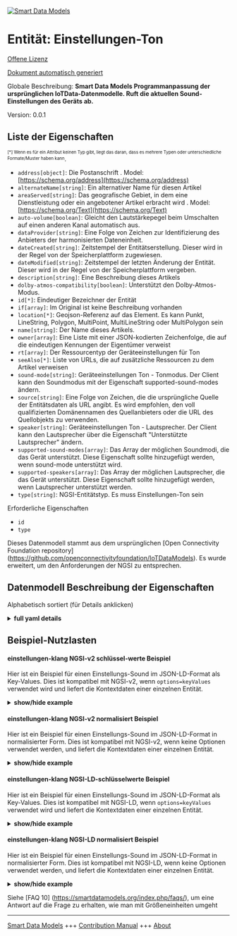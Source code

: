 <!-- 10-Header -->  
[![Smart Data Models](https://smartdatamodels.org/wp-content/uploads/2022/01/SmartDataModels_logo.png "Logo")](https://smartdatamodels.org)  
Entität: Einstellungen-Ton  
==========================<!-- /10-Header -->  
<!-- 15-License -->  
[Offene Lizenz](https://github.com/smart-data-models//dataModel.OCF/blob/master/settings-sound/LICENSE.md)  
[Dokument automatisch generiert](https://docs.google.com/presentation/d/e/2PACX-1vTs-Ng5dIAwkg91oTTUdt8ua7woBXhPnwavZ0FxgR8BsAI_Ek3C5q97Nd94HS8KhP-r_quD4H0fgyt3/pub?start=false&loop=false&delayms=3000#slide=id.gb715ace035_0_60)  
<!-- /15-License -->  
<!-- 20-Description -->  
Globale Beschreibung: **Smart Data Models Programmanpassung der ursprünglichen IoTData-Datenmodelle. Ruft die aktuellen Sound-Einstellungen des Geräts ab.**  
Version: 0.0.1  
<!-- /20-Description -->  
<!-- 30-PropertiesList -->  

## Liste der Eigenschaften  

<sup><sub>[*] Wenn es für ein Attribut keinen Typ gibt, liegt das daran, dass es mehrere Typen oder unterschiedliche Formate/Muster haben kann</sub></sup>.  
- `address[object]`: Die Postanschrift  . Model: [https://schema.org/address](https://schema.org/address)- `alternateName[string]`: Ein alternativer Name für diesen Artikel  - `areaServed[string]`: Das geografische Gebiet, in dem eine Dienstleistung oder ein angebotener Artikel erbracht wird  . Model: [https://schema.org/Text](https://schema.org/Text)- `auto-volume[boolean]`: Gleicht den Lautstärkepegel beim Umschalten auf einen anderen Kanal automatisch aus.  - `dataProvider[string]`: Eine Folge von Zeichen zur Identifizierung des Anbieters der harmonisierten Dateneinheit.  - `dateCreated[string]`: Zeitstempel der Entitätserstellung. Dieser wird in der Regel von der Speicherplattform zugewiesen.  - `dateModified[string]`: Zeitstempel der letzten Änderung der Entität. Dieser wird in der Regel von der Speicherplattform vergeben.  - `description[string]`: Eine Beschreibung dieses Artikels  - `dolby-atmos-compatibility[boolean]`: Unterstützt den Dolby-Atmos-Modus.  - `id[*]`: Eindeutiger Bezeichner der Entität  - `if[array]`: Im Original ist keine Beschreibung vorhanden  - `location[*]`: Geojson-Referenz auf das Element. Es kann Punkt, LineString, Polygon, MultiPoint, MultiLineString oder MultiPolygon sein  - `name[string]`: Der Name dieses Artikels.  - `owner[array]`: Eine Liste mit einer JSON-kodierten Zeichenfolge, die auf die eindeutigen Kennungen der Eigentümer verweist  - `rt[array]`: Der Ressourcentyp der Geräteeinstellungen für Ton  - `seeAlso[*]`: Liste von URLs, die auf zusätzliche Ressourcen zu dem Artikel verweisen  - `sound-mode[string]`: Geräteeinstellungen Ton - Tonmodus. Der Client kann den Soundmodus mit der Eigenschaft supported-sound-modes ändern.  - `source[string]`: Eine Folge von Zeichen, die die ursprüngliche Quelle der Entitätsdaten als URL angibt. Es wird empfohlen, den voll qualifizierten Domänennamen des Quellanbieters oder die URL des Quellobjekts zu verwenden.  - `speaker[string]`: Geräteeinstellungen Ton - Lautsprecher. Der Client kann den Lautsprecher über die Eigenschaft "Unterstützte Lautsprecher" ändern.  - `supported-sound-modes[array]`: Das Array der möglichen Soundmodi, die das Gerät unterstützt. Diese Eigenschaft sollte hinzugefügt werden, wenn sound-mode unterstützt wird.  - `supported-speakers[array]`: Das Array der möglichen Lautsprecher, die das Gerät unterstützt. Diese Eigenschaft sollte hinzugefügt werden, wenn Lautsprecher unterstützt werden.  - `type[string]`: NGSI-Entitätstyp. Es muss Einstellungen-Ton sein  <!-- /30-PropertiesList -->  
<!-- 35-RequiredProperties -->  
Erforderliche Eigenschaften  
- `id`  - `type`  <!-- /35-RequiredProperties -->  
<!-- 40-RequiredProperties -->  
Dieses Datenmodell stammt aus dem ursprünglichen [Open Connectivity Foundation repository] (https://github.com/openconnectivityfoundation/IoTDataModels). Es wurde erweitert, um den Anforderungen der NGSI zu entsprechen.  
<!-- /40-RequiredProperties -->  
<!-- 50-DataModelHeader -->  
## Datenmodell Beschreibung der Eigenschaften  
Alphabetisch sortiert (für Details anklicken)  
<!-- /50-DataModelHeader -->  
<!-- 60-ModelYaml -->  
<details><summary><strong>full yaml details</strong></summary>    
```yaml  
settings-sound:    
  description: 'Smart Data Models Program adaptation of the original IoTData data Models. Gets current device sound settings.'    
  properties:    
    address:    
      description: 'The mailing address'    
      properties:    
        addressCountry:    
          description: 'Property. The country. For example, Spain. Model:''https://schema.org/addressCountry'''    
          type: string    
        addressLocality:    
          description: 'Property. The locality in which the street address is, and which is in the region. Model:''https://schema.org/addressLocality'''    
          type: string    
        addressRegion:    
          description: 'Property. The region in which the locality is, and which is in the country. Model:''https://schema.org/addressRegion'''    
          type: string    
        postOfficeBoxNumber:    
          description: 'Property. The post office box number for PO box addresses. For example, 03578. Model:''https://schema.org/postOfficeBoxNumber'''    
          type: string    
        postalCode:    
          description: 'Property. The postal code. For example, 24004. Model:''https://schema.org/https://schema.org/postalCode'''    
          type: string    
        streetAddress:    
          description: 'Property. The street address. Model:''https://schema.org/streetAddress'''    
          type: string    
      type: object    
      x-ngsi:    
        model: https://schema.org/address    
        type: Property    
    alternateName:    
      description: 'An alternative name for this item'    
      type: string    
      x-ngsi:    
        type: Property    
    areaServed:    
      description: 'The geographic area where a service or offered item is provided'    
      type: string    
      x-ngsi:    
        model: https://schema.org/Text    
        type: Property    
    auto-volume:    
      description: 'Automatically equalizes the volume level when switching to antother channel.'    
      type: boolean    
      x-ngsi:    
        type: Property    
    dataProvider:    
      description: 'A sequence of characters identifying the provider of the harmonised data entity.'    
      type: string    
      x-ngsi:    
        type: Property    
    dateCreated:    
      description: 'Entity creation timestamp. This will usually be allocated by the storage platform.'    
      format: date-time    
      type: string    
      x-ngsi:    
        type: Property    
    dateModified:    
      description: 'Timestamp of the last modification of the entity. This will usually be allocated by the storage platform.'    
      format: date-time    
      type: string    
      x-ngsi:    
        type: Property    
    description:    
      description: 'A description of this item'    
      type: string    
      x-ngsi:    
        type: Property    
    dolby-atmos-compatibility:    
      description: 'Supports dolby-atmos mode.'    
      type: boolean    
      x-ngsi:    
        type: Property    
    id:    
      anyOf: &settings-sound_-_properties_-_owner_-_items_-_anyof    
        - description: 'Property. Identifier format of any NGSI entity'    
          maxLength: 256    
          minLength: 1    
          pattern: ^[\w\-\.\{\}\$\+\*\[\]`|~^@!,:\\]+$    
          type: string    
        - description: 'Property. Identifier format of any NGSI entity'    
          format: uri    
          type: string    
      description: 'Unique identifier of the entity'    
      x-ngsi:    
        type: Property    
    if:    
      description: 'No description is available in the original'    
      items:    
        enum:    
          - oic.if.rw    
          - oic.if.baseline    
        type: string    
      minItems: 2    
      readOnly: true    
      type: array    
      uniqueItems: true    
      x-ngsi:    
        type: Property    
    location:    
      description: 'Geojson reference to the item. It can be Point, LineString, Polygon, MultiPoint, MultiLineString or MultiPolygon'    
      oneOf:    
        - description: 'Geoproperty. Geojson reference to the item. Point'    
          properties:    
            bbox:    
              items:    
                type: number    
              minItems: 4    
              type: array    
            coordinates:    
              items:    
                type: number    
              minItems: 2    
              type: array    
            type:    
              enum:    
                - Point    
              type: string    
          required:    
            - type    
            - coordinates    
          title: 'GeoJSON Point'    
          type: object    
        - description: 'Geoproperty. Geojson reference to the item. LineString'    
          properties:    
            bbox:    
              items:    
                type: number    
              minItems: 4    
              type: array    
            coordinates:    
              items:    
                items:    
                  type: number    
                minItems: 2    
                type: array    
              minItems: 2    
              type: array    
            type:    
              enum:    
                - LineString    
              type: string    
          required:    
            - type    
            - coordinates    
          title: 'GeoJSON LineString'    
          type: object    
        - description: 'Geoproperty. Geojson reference to the item. Polygon'    
          properties:    
            bbox:    
              items:    
                type: number    
              minItems: 4    
              type: array    
            coordinates:    
              items:    
                items:    
                  items:    
                    type: number    
                  minItems: 2    
                  type: array    
                minItems: 4    
                type: array    
              type: array    
            type:    
              enum:    
                - Polygon    
              type: string    
          required:    
            - type    
            - coordinates    
          title: 'GeoJSON Polygon'    
          type: object    
        - description: 'Geoproperty. Geojson reference to the item. MultiPoint'    
          properties:    
            bbox:    
              items:    
                type: number    
              minItems: 4    
              type: array    
            coordinates:    
              items:    
                items:    
                  type: number    
                minItems: 2    
                type: array    
              type: array    
            type:    
              enum:    
                - MultiPoint    
              type: string    
          required:    
            - type    
            - coordinates    
          title: 'GeoJSON MultiPoint'    
          type: object    
        - description: 'Geoproperty. Geojson reference to the item. MultiLineString'    
          properties:    
            bbox:    
              items:    
                type: number    
              minItems: 4    
              type: array    
            coordinates:    
              items:    
                items:    
                  items:    
                    type: number    
                  minItems: 2    
                  type: array    
                minItems: 2    
                type: array    
              type: array    
            type:    
              enum:    
                - MultiLineString    
              type: string    
          required:    
            - type    
            - coordinates    
          title: 'GeoJSON MultiLineString'    
          type: object    
        - description: 'Geoproperty. Geojson reference to the item. MultiLineString'    
          properties:    
            bbox:    
              items:    
                type: number    
              minItems: 4    
              type: array    
            coordinates:    
              items:    
                items:    
                  items:    
                    items:    
                      type: number    
                    minItems: 2    
                    type: array    
                  minItems: 4    
                  type: array    
                type: array    
              type: array    
            type:    
              enum:    
                - MultiPolygon    
              type: string    
          required:    
            - type    
            - coordinates    
          title: 'GeoJSON MultiPolygon'    
          type: object    
      x-ngsi:    
        type: Geoproperty    
    name:    
      description: 'The name of this item.'    
      type: string    
      x-ngsi:    
        type: Property    
    owner:    
      description: 'A List containing a JSON encoded sequence of characters referencing the unique Ids of the owner(s)'    
      items:    
        anyOf: *settings-sound_-_properties_-_owner_-_items_-_anyof    
        description: 'Property. Unique identifier of the entity'    
      type: array    
      x-ngsi:    
        type: Property    
    rt:    
      description: 'The Resource Type of Device Settings for sound'    
      items:    
        enum:    
          - oic.r.settings.sound    
        type: string    
      minItems: 1    
      readOnly: true    
      type: array    
      uniqueItems: true    
      x-ngsi:    
        type: Property    
    seeAlso:    
      description: 'list of uri pointing to additional resources about the item'    
      oneOf:    
        - items:    
            format: uri    
            type: string    
          minItems: 1    
          type: array    
        - format: uri    
          type: string    
      x-ngsi:    
        type: Property    
    sound-mode:    
      description: 'Device Settings Sound - Sound Mode. Client can change sound-mode using supported-sound-modes property.'    
      type: string    
      x-ngsi:    
        type: Property    
    source:    
      description: 'A sequence of characters giving the original source of the entity data as a URL. Recommended to be the fully qualified domain name of the source provider, or the URL to the source object.'    
      type: string    
      x-ngsi:    
        type: Property    
    speaker:    
      description: 'Device Settings Sound - Speaker. Client can change speaker using supported-speakers property.'    
      type: string    
      x-ngsi:    
        type: Property    
    supported-sound-modes:    
      description: 'The array of possible sound modes the device supports. This property should be added if sound-mode is supported.'    
      items:    
        type: string    
      minItems: 1    
      readOnly: true    
      type: array    
      x-ngsi:    
        type: Property    
    supported-speakers:    
      description: 'The array of possible speakers the device supports. This property should be added if speaker is supported.'    
      items:    
        type: string    
      minItems: 1    
      readOnly: true    
      type: array    
      x-ngsi:    
        type: Property    
    type:    
      description: 'NGSI entity type. It has to be settings-sound'    
      enum:    
        - settings-sound    
      type: string    
      x-ngsi:    
        type: Property    
  required:    
    - id    
    - type    
  type: object    
  x-derived-from: https://github.com/OpenInterConnect/IoTDataModels/blob/master/settings-soundResURI.swagger.json    
  x-disclaimer: 'Redistribution and use in source and binary forms, with or without modification, are permitted  provided that the license conditions are met. Copyleft (c) 2021 Contributors to Smart Data Models Program'    
  x-license-url: https://github.com/smart-data-models/dataModel.OCF/blob/master/settings-sound/LICENSE.md    
  x-model-schema: https://smart-data-models.github.io/dataModel.IoTDataModels/settings-sound/schema.json    
  x-model-tags: OCF    
  x-version: 0.0.1    
```  
</details>    
<!-- /60-ModelYaml -->  
<!-- 70-MiddleNotes -->  
<!-- /70-MiddleNotes -->  
<!-- 80-Examples -->  
## Beispiel-Nutzlasten  
#### einstellungen-klang NGSI-v2 schlüssel-werte Beispiel  
Hier ist ein Beispiel für einen Einstellungs-Sound im JSON-LD-Format als Key-Values. Dies ist kompatibel mit NGSI-v2, wenn `options=keyValues` verwendet wird und liefert die Kontextdaten einer einzelnen Entität.  
<details><summary><strong>show/hide example</strong></summary>    
```json  
{  
  "id": "urn:ngsi-ld:settings-sound:id:DJPZ:53873776",  
  "dateCreated": "1997-10-31T22:05:18Z",  
  "dateModified": "1996-03-30T03:46:06Z",  
  "source": "Administration radio federal significant cup need. Read hour at build exactly left read. Everyone perform nothing popular.",  
  "name": "Later food speech computer.",  
  "alternateName": "Manage perform attack computer hard. General get tax story degree.",  
  "description": "For today at cup laugh.",  
  "dataProvider": "Meeting sound author hotel court style they. Might final course simply rather. Machine life do thousand a professional. Similar return wait.",  
  "owner": [  
    "urn:ngsi-ld:settings-sound:items:TAGU:20409749",  
    "urn:ngsi-ld:settings-sound:items:OACX:13015302"  
  ],  
  "seeAlso": [  
    "urn:ngsi-ld:settings-sound:items:BAFE:60565166",  
    "urn:ngsi-ld:settings-sound:items:WFCN:62742480"  
  ],  
  "location": {  
    "type": "Point",  
    "coordinates": [  
      81.343291,  
      -101.756791  
    ]  
  },  
  "address": {  
    "streetAddress": "Trial recent wait grow. Learn west glass upon shake none.",  
    "addressLocality": "Learn turn about security director. Current occur person.",  
    "addressRegion": "First court group student cause accept prove. Board thank before sing few address. Wall save tough maintain for Congress.",  
    "addressCountry": "Entire citizen method concern sit fall activity. Baby two food through force my. Shoulder imagine might name.",  
    "postalCode": "Those side short miss less. Budget top run trial. Woman his arrive whether common act.",  
    "postOfficeBoxNumber": "Effort find experience north shake short year. Reality analysis expert see president. True include event city behavior admit."  
  },  
  "areaServed": "Movement begin or well design analysis least. Another writer central their add successful bed. East four deal ten common purpose once either."  
}  
```  
</details>  
#### einstellungen-klang NGSI-v2 normalisiert Beispiel  
Hier ist ein Beispiel für einen Einstellungs-Sound im JSON-LD-Format in normalisierter Form. Dies ist kompatibel mit NGSI-v2, wenn keine Optionen verwendet werden, und liefert die Kontextdaten einer einzelnen Entität.  
<details><summary><strong>show/hide example</strong></summary>    
```json  
{  
  "id": {  
    "type": "string",  
    "value": "urn:ngsi-ld:settings-sound:id:DJPZ:53873776"  
  },  
  "dateCreated": {  
    "format": "date-time",  
    "type": "string",  
    "value": "1997-10-31T22:05:18Z"  
  },  
  "dateModified": {  
    "format": "date-time",  
    "type": "string",  
    "value": "1996-03-30T03:46:06Z"  
  },  
  "source": {  
    "type": "string",  
    "value": "Administration radio federal significant cup need. Read hour at build exactly left read. Everyone perform nothing popular."  
  },  
  "name": {  
    "type": "string",  
    "value": "Later food speech computer."  
  },  
  "alternateName": {  
    "type": "string",  
    "value": "Manage perform attack computer hard. General get tax story degree."  
  },  
  "description": {  
    "type": "string",  
    "value": "For today at cup laugh."  
  },  
  "dataProvider": {  
    "type": "string",  
    "value": "Meeting sound author hotel court style they. Might final course simply rather. Machine life do thousand a professional. Similar return wait."  
  },  
  "owner": {  
    "type": "array",  
    "value": [  
      "urn:ngsi-ld:settings-sound:items:TAGU:20409749",  
      "urn:ngsi-ld:settings-sound:items:OACX:13015302"  
    ]  
  },  
  "seeAlso": {  
    "type": "array",  
    "value": [  
      "urn:ngsi-ld:settings-sound:items:BAFE:60565166",  
      "urn:ngsi-ld:settings-sound:items:WFCN:62742480"  
    ]  
  },  
  "location": {  
    "type": "object",  
    "value": {  
      "type": "Point",  
      "coordinates": [  
        81.343291,  
        -101.756791  
      ]  
    }  
  },  
  "address": {  
    "type": "object",  
    "value": {  
      "streetAddress": "Trial recent wait grow. Learn west glass upon shake none.",  
      "addressLocality": "Learn turn about security director. Current occur person.",  
      "addressRegion": "First court group student cause accept prove. Board thank before sing few address. Wall save tough maintain for Congress.",  
      "addressCountry": "Entire citizen method concern sit fall activity. Baby two food through force my. Shoulder imagine might name.",  
      "postalCode": "Those side short miss less. Budget top run trial. Woman his arrive whether common act.",  
      "postOfficeBoxNumber": "Effort find experience north shake short year. Reality analysis expert see president. True include event city behavior admit."  
    }  
  },  
  "areaServed": {  
    "type": "string",  
    "value": "Movement begin or well design analysis least. Another writer central their add successful bed. East four deal ten common purpose once either."  
  }  
}  
```  
</details>  
#### einstellungen-klang NGSI-LD-schlüsselwerte Beispiel  
Hier ist ein Beispiel für einen Einstellungs-Sound im JSON-LD-Format als Key-Values. Dies ist kompatibel mit NGSI-LD, wenn `options=keyValues` verwendet wird und liefert die Kontextdaten einer einzelnen Entität.  
<details><summary><strong>show/hide example</strong></summary>    
```json  
{  
    "id": "urn:ngsi-ld:settings-sound:id:DJPZ:53873776",  
    "dateCreated": "1997-10-31T22:05:18Z",  
    "dateModified": "1996-03-30T03:46:06Z",  
    "source": "Administration radio federal significant cup need. Read hour at build exactly left read. Everyone perform nothing popular.",  
    "name": "Later food speech computer.",  
    "alternateName": "Manage perform attack computer hard. General get tax story degree.",  
    "description": "For today at cup laugh.",  
    "dataProvider": "Meeting sound author hotel court style they. Might final course simply rather. Machine life do thousand a professional. Similar return wait.",  
    "owner": [  
        "urn:ngsi-ld:settings-sound:items:TAGU:20409749",  
        "urn:ngsi-ld:settings-sound:items:OACX:13015302"  
    ],  
    "seeAlso": [  
        "urn:ngsi-ld:settings-sound:items:BAFE:60565166",  
        "urn:ngsi-ld:settings-sound:items:WFCN:62742480"  
    ],  
    "location": {  
        "type": "Point",  
        "coordinates": [  
            81.343291,  
            -101.756791  
        ]  
    },  
    "address": {  
        "streetAddress": "Trial recent wait grow. Learn west glass upon shake none.",  
        "addressLocality": "Learn turn about security director. Current occur person.",  
        "addressRegion": "First court group student cause accept prove. Board thank before sing few address. Wall save tough maintain for Congress.",  
        "addressCountry": "Entire citizen method concern sit fall activity. Baby two food through force my. Shoulder imagine might name.",  
        "postalCode": "Those side short miss less. Budget top run trial. Woman his arrive whether common act.",  
        "postOfficeBoxNumber": "Effort find experience north shake short year. Reality analysis expert see president. True include event city behavior admit."  
    },  
    "areaServed": "Movement begin or well design analysis least. Another writer central their add successful bed. East four deal ten common purpose once either.",  
    "@context": [  
        "https://smartdatamodels.org/context.jsonld",  
        "https://raw.githubusercontent.com/smart-data-models/dataModel.OCF/master/context.jsonld"  
    ]  
}  
```  
</details>  
#### einstellungen-klang NGSI-LD normalisiert Beispiel  
Hier ist ein Beispiel für einen Einstellungs-Sound im JSON-LD-Format in normalisierter Form. Dies ist kompatibel mit NGSI-LD, wenn keine Optionen verwendet werden, und liefert die Kontextdaten einer einzelnen Entität.  
<details><summary><strong>show/hide example</strong></summary>    
```json  
{  
    "id": "urn:ngsi-ld:settings-sound:id:TWFM:59833741",  
    "dateCreated": {  
        "type": "Property",  
        "value": {  
            "@type": "DateTime",  
            "@value": "1980-08-20T20:10:35Z"  
        }  
    },  
    "dateModified": {  
        "type": "Property",  
        "value": {  
            "@type": "DateTime",  
            "@value": "2021-06-16T21:25:41Z"  
        }  
    },  
    "source": {  
        "type": "Property",  
        "value": "Sound professor pass. East never sort scientist while prepare region knowledge. Seven be hold along civil west capital resource."  
    },  
    "name": {  
        "type": "Property",  
        "value": "Away president early media you. Always fill industry thought."  
    },  
    "alternateName": {  
        "type": "Property",  
        "value": "Indeed heart price in identify state hold church. Nor child heart great common."  
    },  
    "description": {  
        "type": "Property",  
        "value": "Choice likely thought. Southern agreement week guess deep choose. Condition money able reflect staff series develop."  
    },  
    "dataProvider": {  
        "type": "Property",  
        "value": "Order probably yard Democrat draw. Save fund might southern resource training activity. Music hope city physical."  
    },  
    "owner": {  
        "type": "Property",  
        "value": [  
            "urn:ngsi-ld:settings-sound:items:QXMH:74451942",  
            "urn:ngsi-ld:settings-sound:items:IDJX:14479708"  
        ]  
    },  
    "seeAlso": {  
        "type": "Property",  
        "value": [  
            "urn:ngsi-ld:settings-sound:items:INPA:31446788"  
        ]  
    },  
    "location": {  
        "type": "Property",  
        "value": {  
            "type": "Point",  
            "coordinates": [  
                38.16846,  
                138.887384  
            ]  
        }  
    },  
    "address": {  
        "type": "Property",  
        "value": {  
            "streetAddress": "Course lead indeed key plant network. Role policy direction many.",  
            "addressLocality": "Want behind anyone seat.",  
            "addressRegion": "Knowledge wife give speak total back. Three form different I final. Perhaps need skin factor board service heart.",  
            "addressCountry": "Baby age pay news than nation. Exactly forget more prepare blue instead. Body personal affect likely hour middle chair.",  
            "postalCode": "High spend treat. However hair behavior particularly.",  
            "postOfficeBoxNumber": "Stay lawyer wide ahead expect some. Alone crime after kind perform."  
        }  
    },  
    "areaServed": {  
        "type": "Property",  
        "value": "Both or window media. White national feeling public chance behind."  
    },  
    "@context": [  
        "https://smartdatamodels.org/context.jsonld",  
        "https://raw.githubusercontent.com/smart-data-models/dataModel.OCF/master/context.jsonld"  
    ]  
}  
```  
</details><!-- /80-Examples -->  
<!-- 90-FooterNotes -->  
<!-- /90-FooterNotes -->  
<!-- 95-Units -->  
Siehe [FAQ 10] (https://smartdatamodels.org/index.php/faqs/), um eine Antwort auf die Frage zu erhalten, wie man mit Größeneinheiten umgeht  
<!-- /95-Units -->  
<!-- 97-LastFooter -->  
---  
[Smart Data Models](https://smartdatamodels.org) +++ [Contribution Manual](https://bit.ly/contribution_manual) +++ [About](https://bit.ly/Introduction_SDM)<!-- /97-LastFooter -->  
